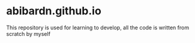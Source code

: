 # abibardn.github.io
This repository is used for learning to develop, all the code is written from scratch by myself

